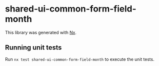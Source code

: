 # shared-ui-common-form-field-month

This library was generated with [Nx](https://nx.dev).

## Running unit tests

Run `nx test shared-ui-common-form-field-month` to execute the unit tests.
